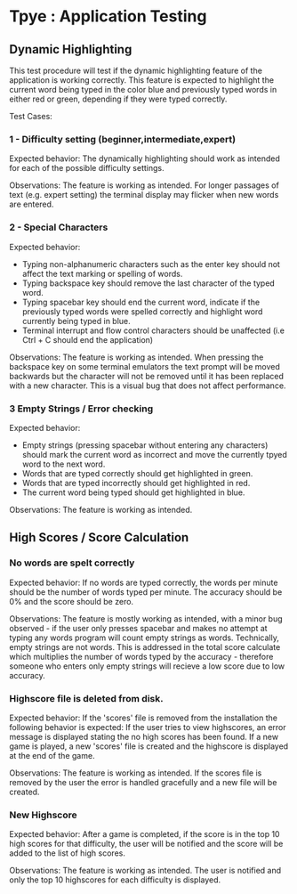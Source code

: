 # Tpye : Application Testing 

## Dynamic Highlighting 

This test procedure will test if the dynamic highlighting feature of the application is working correctly. This feature is expected to highlight the current word being typed in the color blue and previously typed words in either red or green, depending if they were typed correctly. 

Test Cases: 

### 1 - Difficulty setting (beginner,intermediate,expert)

Expected behavior: The dynamically highlighting should work as intended for each of the possible difficulty settings.

Observations: The feature is working as intended. For longer passages of text (e.g. expert setting) the terminal display may flicker when new words are entered.  

### 2 - Special Characters

Expected behavior: 
- Typing non-alphanumeric characters such as the enter key should not affect the text marking or spelling of words.
- Typing backspace key should remove the last character of the typed word.
- Typing spacebar key should end the current word, indicate if the previously typed words were spelled correctly and highlight word currently being typed in blue.
- Terminal interrupt and flow control characters should be unaffected (i.e Ctrl + C should end the application)

Observations: The feature is working as intended. When pressing the backspace key on some terminal emulators the text prompt will be moved backwards but the character will not be removed until it has been replaced with a new character. This is a visual bug that does not affect performance.

### 3 Empty Strings / Error checking 

Expected behavior: 

- Empty strings (pressing spacebar without entering any characters) should mark the current word as incorrect and move the currently tpyed word to the next word.
- Words that are typed correctly should get highlighted in green. 
- Words that are typed incorrectly should get highlighted in red.
- The current word being typed should get highlighted in blue.

Observations: The feature is working as intended.

## High Scores / Score Calculation

### No words are spelt correctly

Expected behavior: If no words are typed correctly, the words per minute should be the number of words typed per minute. The accuracy should be 0% and the score should be zero.

Observations: The feature is mostly working as intended, with a minor bug observed - if the user only presses spacebar and makes no attempt at typing any words program will count empty strings as words. Technically, empty strings are not words. This is addressed in the total score calculate which multiplies the number of words typed by the accuracy - therefore someone who enters only empty strings will recieve a low score due to low accuracy.  

### Highscore file is deleted from disk. 
Expected behavior: 
If the 'scores' file is removed from the installation the following behavior is expected: 
If the user tries to view highscores, an error message is displayed stating the no high scores has been found. 
If a new game is played, a new 'scores' file is created and the highscore is displayed at the end of the game. 

Observations: The feature is working as intended. If the scores file is removed by the user the error is handled gracefully and a new file will be created. 

### New Highscore

Expected behavior: 
After a game is completed, if the score is in the top 10 high scores for that difficulty, the user will be notified and the score will be added to the list of high scores.

Observations: The feature is working as intended. The user is notified and only the top 10 highscores for each difficulty is displayed. 

